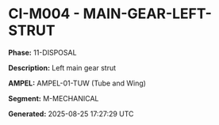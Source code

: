 # CI-M004 - MAIN-GEAR-LEFT-STRUT

**Phase:** 11-DISPOSAL

**Description:** Left main gear strut

**AMPEL:** AMPEL-01-TUW (Tube and Wing)

**Segment:** M-MECHANICAL

**Generated:** 2025-08-25 17:27:29 UTC
